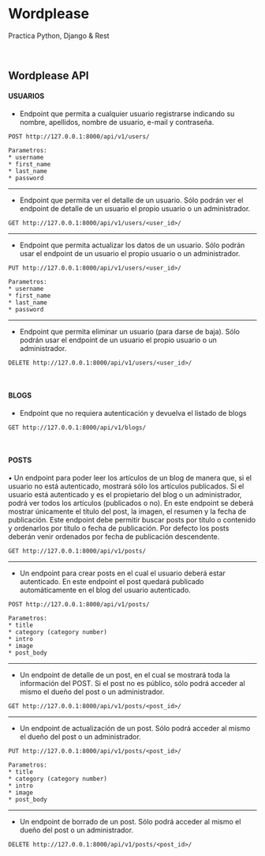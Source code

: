 # Wordplease

Practica Python, Django & Rest

<br>

Wordplease API
------

#### USUARIOS

* Endpoint que permita a cualquier usuario registrarse indicando su nombre, apellidos, nombre de usuario, e-mail y contraseña.

```
POST http://127.0.0.1:8000/api/v1/users/
```
    Parametros:
    * username
    * first_name
    * last_name
    * password

---------------------------------------------------------------------------------------------------------------------------------------------------

* Endpoint que permita ver el detalle de un usuario. Sólo podrán ver el endpoint de detalle de un usuario el propio usuario o un administrador.

```
GET http://127.0.0.1:8000/api/v1/users/<user_id>/
```

---------------------------------------------------------------------------------------------------------------------------------------------------

* Endpoint que permita actualizar los datos de un usuario. Sólo podrán usar el endpoint de un usuario el propio usuario o un administrador.

```
PUT http://127.0.0.1:8000/api/v1/users/<user_id>/
```
    Parametros:
    * username
    * first_name
    * last_name
    * password

---------------------------------------------------------------------------------------------------------------------------------------------------

* Endpoint que permita eliminar un usuario (para darse de baja). Sólo podrán usar el endpoint de un usuario el propio usuario o un administrador.

```
DELETE http://127.0.0.1:8000/api/v1/users/<user_id>/
```
<br>

#### BLOGS

* Endpoint que no requiera autenticación y devuelva el listado de blogs

```
GET http://127.0.0.1:8000/api/v1/blogs/
```
<br>

#### POSTS

• Un endpoint para poder leer los artículos de un blog de manera que, si el usuario no está autenticado, mostrará sólo los artículos publicados. 
Si el usuario está autenticado y es el propietario del blog o un administrador, podrá ver todos los artículos (publicados o no). 
En este endpoint se deberá mostrar únicamente el título del post, la imagen, el resumen y la fecha de publicación. 
Este endpoint debe permitir buscar posts por título o contenido y ordenarlos por título o fecha de publicación. 
Por defecto los posts deberán venir ordenados por fecha de publicación descendente.

```
GET http://127.0.0.1:8000/api/v1/posts/
```

---------------------------------------------------------------------------------------------------------------------------------------------------

* Un endpoint para crear posts en el cual el usuario deberá estar autenticado. En este endpoint el post quedará publicado automáticamente en el blog del usuario autenticado.

```
POST http://127.0.0.1:8000/api/v1/posts/
```
    Parametros:
    * title
    * category (category number)
    * intro
    * image
    * post_body

---------------------------------------------------------------------------------------------------------------------------------------------------

* Un endpoint de detalle de un post, en el cual se mostrará toda la información del POST. Si el post no es público, sólo podrá acceder al mismo el dueño del post o un administrador.

```
GET http://127.0.0.1:8000/api/v1/posts/<post_id>/
```

---------------------------------------------------------------------------------------------------------------------------------------------------

* Un endpoint de actualización de un post. Sólo podrá acceder al mismo el dueño del post o un administrador.

```
PUT http://127.0.0.1:8000/api/v1/posts/<post_id>/
```
    Parametros:
    * title
    * category (category number)
    * intro
    * image
    * post_body

---------------------------------------------------------------------------------------------------------------------------------------------------

* Un endpoint de borrado de un post. Sólo podrá acceder al mismo el dueño del post o un administrador.

```
DELETE http://127.0.0.1:8000/api/v1/posts/<post_id>/
``` 